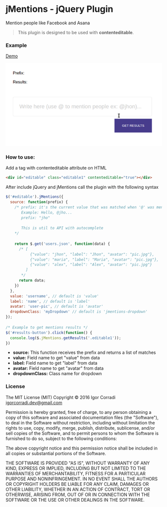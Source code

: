 # jMentions - jQuery Plugin
Mention people like Facebook and Asana

> This plugin is designed to be used with **contenteditable**.

### Example
[Demo](http://icorradi.github.io/jmentions)

![gif demo](https://github.com/icorradi/jMentions/blob/master/demo.gif "GIF Demo")

### How to use:
Add a tag with contenteditable attribute on HTML
```html
<div id="editable" class="editable1" contenteditable="true"></div>
```

After include jQuery and jMentions call the plugin with the following syntax
```javascript
$('#editable').jMentions({
  source: function(prefix) {
    /* prefix: it's the current value that was matched when '@' was mentioned
       Example: Hello, @jho...
       prefix: "jho"

       This is util to API with autocomplete
    */

    return $.get('users.json', function(data) {
      /* [
           {"value": "jhon", "label": "Jhon", "avatar": "pic.jpg"},
           {"value": "maria", "label": "Maria", "avatar": "pic.jpg"},
           {"value": "alex", "label": "Alex", "avatar": "pic.jpg"}
         ]
       */
      return data;
    })
  },
  value: 'username', // default is 'value'
  label: 'name', // default is 'label'
  avatar: 'user-pic', // default is 'avatar'
  dropdownClass: 'myDropdown' // default is 'jmentions-dropdown'
});

/* Example to get mentions results */
$('#results-button').click(function() {
  console.log($.jMentions.getResults('.editable1'));
})
```

 - **source:** This function receives the prefix and returns a list of matches
 - **value:** Field name to get "value" from data
 - **label:** Field name to get "label" from data
 - **avatar:** Field name to get "avatar" from data
 - **dropdownClass:** Class name for dropdown

### License

The MIT License (MIT)
Copyright © 2016 Igor Corradi <igorcorradi.dev@gmail.com>

Permission is hereby granted, free of charge, to any person obtaining a copy of this software and associated documentation files (the "Software"), to deal in the Software without restriction, including without limitation the rights to use, copy, modify, merge, publish, distribute, sublicense, and/or sell copies of the Software, and to permit persons to whom the Software is furnished to do so, subject to the following conditions:

The above copyright notice and this permission notice shall be included in all copies or substantial portions of the Software.

THE SOFTWARE IS PROVIDED "AS IS", WITHOUT WARRANTY OF ANY KIND, EXPRESS OR IMPLIED, INCLUDING BUT NOT LIMITED TO THE WARRANTIES OF MERCHANTABILITY, FITNESS FOR A PARTICULAR PURPOSE AND NONINFRINGEMENT. IN NO EVENT SHALL THE AUTHORS OR COPYRIGHT HOLDERS BE LIABLE FOR ANY CLAIM, DAMAGES OR OTHER LIABILITY, WHETHER IN AN ACTION OF CONTRACT, TORT OR OTHERWISE, ARISING FROM, OUT OF OR IN CONNECTION WITH THE SOFTWARE OR THE USE OR OTHER DEALINGS IN THE SOFTWARE.
